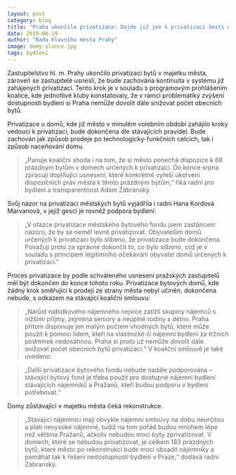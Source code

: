 ```yaml
---
layout: post
category: blog
title: "Praha ukončila privatizace: Dojde již jen k privatizaci šesti domů, která byla rozjednána v minulém volebním období"
date: 2019-06-19
author: "Rada hlavního města Prahy"
image: domy-slunce.jpg
tags: bydlení
---
```


Zastupitelstvo hl. m. Prahy ukončilo privatizaci bytů v majetku města, zároveň se zastupitelé usnesli, že bude zachována kontinuita v systému již zahájených privatizací. Tento krok je v souladu s programovým prohlášením koalice, kde jednotlivé kluby konstatovaly, že v rámci problematiky zvýšení dostupnosti bydlení si Praha nemůže dovolit dále snižovat počet obecních bytů.

Privatizace u domů, kde již město v minulém volebním období zahájilo kroky vedoucí k privatizaci, bude dokončena dle stávajících pravidel. Bude zachován jak způsob prodeje po technologicky-funkčních celcích, tak i způsob naceňování domu. 

> „Panuje koaliční shoda i na tom, že si město ponechá dispozice k 68 prázdným bytům v domech určených k privatizaci. Do konce srpna zpracuji doplňující usnesení, které konkrétně vyřeší ukotvení dispozičních práv města k těmto prázdným bytům,“ říká radní pro bydlení a transparentnost Adam Zábranský.

Svůj názor na privatizaci městských bytů vyjádřila i radní Hana Kordová Marvanová, v jejíž gesci je rovněž podpora bydlení: 

> „V otázce privatizace městského bytového fondu jsem zastáncem názoru, že by se neměl levně privatizovat. Obyvatelům domů určených k privatizaci bylo slíbeno, že privatizace bude dokončena. Považuji proto za správné dokončit to, co bylo slíbeno, což je v souladu s principem legitimního očekávání obyvatel domů určených k privatizaci."

Proces privatizace by podle schváleného usnesení pražských zastupitelů měl být dokončen do konce tohoto roku. Privatizace bytových domů, kde žádný krok směřující k prodeji ze strany města nebyl učiněn, dokončena nebude, s odkazem na stávající koaliční smlouvu: 

> „Nárůst nabídkového nájemného nejvíce zatížil skupiny nájemců s nižšími příjmy, zejména seniory a neúplné rodiny s dětmi. Praha přitom disponuje jen malým počtem vhodných bytů, které může použít k pomoci lidem, kteří na vlastnické či nájemní bydlení za tržních podmínek nedosáhnou. Praha si proto už nemůže dovolit dále snižovat počet obecních bytů privatizací.“ V koaliční smlouvě je také uvedeno:

> „Další privatizace bytového fondu nebude nadále podporována – stávající bytový fond je třeba použít pro dostupné nájemní bydlení stávajících nájemníků a Pražanů, kteří budou podporu v bydlení potřebovat.“

Domy zůstávající v majetku města čeká rekonstrukce. 

> „Stávající nájemníci mají obvykle nájemní smlouvy na dobu neurčitou a platí nevysoké nájemné, tudíž na tom pořád budou mnohem lépe než většina Pražanů, ačkoliv nebudou moci byty zprivatizovat. V domech, které se nebudou privatizovat, je celkem 183 prázdných bytů, které město po rekonstrukci bude moci obsadit nájemníky a pomáhat tak k řešení nedostupnosti bydlení v Praze,“ dodává radní Zábranský.
